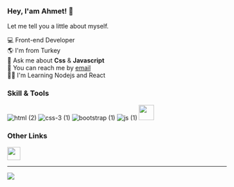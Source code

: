 ### Hey, I'am Ahmet! 👋

Let me tell you a little about myself.

💻 Front-end Developer
<br>
🌎 I'm from Turkey
<br>
💬 Ask me about <b>Css</b> & <b>Javascript</b>
<br>
📧 You can reach  me by <a href="mailto:ahmet.sftwtr@gmail.com">email</a>
<br>
👨‍💻 I'm Learning Nodejs and React


<h3>Skill & Tools</h3>

![html (2)](https://user-images.githubusercontent.com/95828884/200162398-2d25c391-5db8-4d4b-a8c3-76d4dfe7f589.png)
![css-3 (1)](https://user-images.githubusercontent.com/95828884/200162422-24aad31d-f5b6-48f3-a9bc-53d0171ce1b4.png)
![bootstrap (1)](https://user-images.githubusercontent.com/95828884/200162425-09bd2883-7e16-4d58-b0b9-f669c9429fd6.png)
![js (1)](https://user-images.githubusercontent.com/95828884/200162435-fedcc2d9-afc3-4c59-9340-ca11a9396073.png)
<img src="https://upload.wikimedia.org/wikipedia/commons/thumb/a/a7/React-icon.svg/2300px-React-icon.svg.png" width="35"></img>

<h3>Other Links</h3>
<a href="https://www.linkedin.com/in/ahmetsftwtr/"><img src="https://upload.wikimedia.org/wikipedia/commons/thumb/c/ca/LinkedIn_logo_initials.png/640px-LinkedIn_logo_initials.png" width="30"></a>
<hr>

![](https://komarev.com/ghpvc/?username=ahmetsftwtr&color=dc143c)



